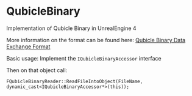 # QubicleBinary
Implementation of Qubicle Binary in UnrealEngine 4

More information on the format can be found here: [Qubicle Binary Data Exchange Format](http://minddesk.com/wiki/index.php?title=Qubicle_Constructor_1:Data_Exchange_With_Qubicle_Binary)

Basic usage:
Implement the `IQubicleBinaryAccessor` interface

Then on that object call:

`FQubicleBinaryReader::ReadFileIntoObject(FileName, dynamic_cast<IQubicleBinaryAccessor*>(this));`
